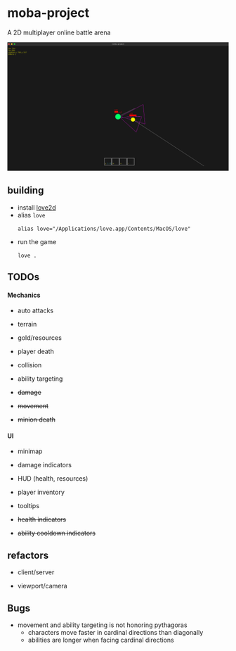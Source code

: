 # moba-project

A 2D multiplayer online battle arena

![](./screenshots/3.png)

## building
* install [love2d](https://love2d.org/#download)
* alias `love`
  ```
  alias love="/Applications/love.app/Contents/MacOS/love"
  ```
* run the game
  ```
  love .
  ```

## TODOs

#### Mechanics

* auto attacks

* terrain

* gold/resources

* player death

* collision

* ability targeting

* ~~damage~~

* ~~movement~~

* ~~minion death~~

#### UI

* minimap

* damage indicators

* HUD (health, resources)

* player inventory

* tooltips

* ~~health indicators~~

* ~~ability cooldown indicators~~

## refactors

* client/server

* viewport/camera

## Bugs

* movement and ability targeting is not honoring pythagoras
  * characters move faster in cardinal directions than diagonally
  * abilities are longer when facing cardinal directions